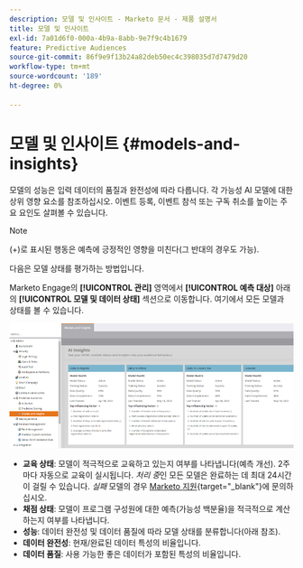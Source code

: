 ```yaml
---
description: 모델 및 인사이트 - Marketo 문서 - 제품 설명서
title: 모델 및 인사이트
exl-id: 7a01d6f0-000a-4b9a-8abb-9e7f9c4b1679
feature: Predictive Audiences
source-git-commit: 86f9e9f13b24a82deb50ec4c398035d7d7479d20
workflow-type: tm+mt
source-wordcount: '189'
ht-degree: 0%

---
```


# 모델 및 인사이트 {#models-and-insights}

모델의 성능은 입력 데이터의 품질과 완전성에 따라 다릅니다. 각 가능성 AI 모델에 대한 상위 영향 요소를 참조하십시오. 이벤트 등록, 이벤트 참석 또는 구독 취소를 높이는 주요 요인도 살펴볼 수 있습니다.

>[!NOTE]
>
>(+)로 표시된 행동은 예측에 긍정적인 영향을 미친다(그 반대의 경우도 가능).

다음은 모델 상태를 평가하는 방법입니다.

Marketo Engage의 **[!UICONTROL 관리]** 영역에서 **[!UICONTROL 예측 대상]** 아래의 **[!UICONTROL 모델 및 데이터 상태]** 섹션으로 이동합니다. 여기에서 모든 모델과 상태를 볼 수 있습니다.

![이미지 하나](assets/models-and-insights-1.png)

* **교육 상태**: 모델이 적극적으로 교육하고 있는지 여부를 나타냅니다(예측 개선). 2주마다 자동으로 교육이 실시됩니다. _처리 중_&#x200B;인 모든 모델은 완료하는 데 최대 24시간이 걸릴 수 있습니다. _실패_ 모델의 경우 [Marketo 지원](https://nation.marketo.com/t5/Support/ct-p/Support){target="_blank"}에 문의하십시오.
* **채점 상태**: 모델이 프로그램 구성원에 대한 예측(가능성 백분율)을 적극적으로 계산하는지 여부를 나타냅니다.
* **성능**: 데이터 완전성 및 데이터 품질에 따라 모델 상태를 분류합니다(아래 참조).
* **데이터 완전성**: 현재/완료된 데이터 특성의 비율입니다.
* **데이터 품질**: 사용 가능한 좋은 데이터가 포함된 특성의 비율입니다.
